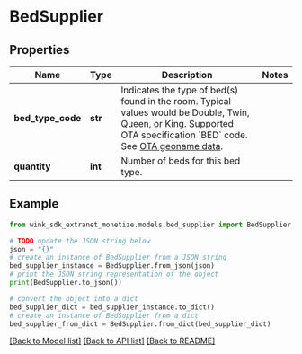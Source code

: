 # BedSupplier


## Properties

Name | Type | Description | Notes
------------ | ------------- | ------------- | -------------
**bed_type_code** | **str** | Indicates the type of bed(s) found in the room. Typical values would be Double, Twin, Queen, or King. Supported OTA specification &#x60;BED&#x60; code. See [OTA geoname data](#operation/showAvailableCodesForCategory). | 
**quantity** | **int** | Number of beds for this bed type. | 

## Example

```python
from wink_sdk_extranet_monetize.models.bed_supplier import BedSupplier

# TODO update the JSON string below
json = "{}"
# create an instance of BedSupplier from a JSON string
bed_supplier_instance = BedSupplier.from_json(json)
# print the JSON string representation of the object
print(BedSupplier.to_json())

# convert the object into a dict
bed_supplier_dict = bed_supplier_instance.to_dict()
# create an instance of BedSupplier from a dict
bed_supplier_from_dict = BedSupplier.from_dict(bed_supplier_dict)
```
[[Back to Model list]](../README.md#documentation-for-models) [[Back to API list]](../README.md#documentation-for-api-endpoints) [[Back to README]](../README.md)


